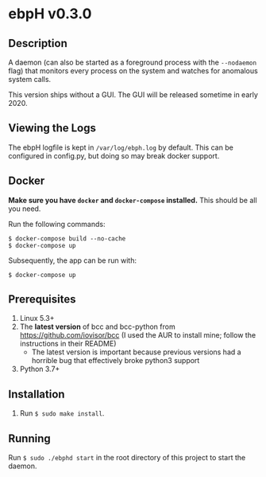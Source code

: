# ebpH v0.3.0

## Description

A daemon (can also be started as a foreground process with the `--nodaemon` flag) that monitors every process on the system
and watches for anomalous system calls.

This version ships without a GUI. The GUI will be released sometime in early 2020.

## Viewing the Logs

The ebpH logfile is kept in `/var/log/ebph.log` by default. This can be configured in config.py, but doing so may break docker support.

## Docker

**Make sure you have `docker` and `docker-compose` installed.** This should be all you need.

Run the following commands:

```
$ docker-compose build --no-cache
$ docker-compose up
```

Subsequently, the app can be run with:

```
$ docker-compose up
```

## Prerequisites

1. Linux 5.3+
1. The **latest version** of bcc and bcc-python from https://github.com/iovisor/bcc (I used the AUR to install mine; follow the instructions in their README)
    - The latest version is important because previous versions had a horrible bug that effectively broke python3 support
1. Python 3.7+

## Installation

1. Run `$ sudo make install`.

## Running

Run `$ sudo ./ebphd start` in the root directory of this project to start the daemon.
